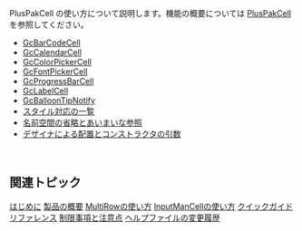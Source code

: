 PlusPakCell の使い方について説明します。機能の概要については [PlusPakCell](gcdocsite__documentlink?toc-item-id=d48b8c03-cee7-45e1-a032-0acdd24642ba) を参照してください。
* [GcBarCodeCell](gcdocsite__documentlink?toc-item-id=69eeb65c-39b8-4712-81fb-70c5f78c41a0)
* [GcCalendarCell](gcdocsite__documentlink?toc-item-id=5c66b65d-4c55-4789-8a07-8e32216ca253)
* [GcColorPickerCell](gcdocsite__documentlink?toc-item-id=dee27bdf-b96d-4d9a-9dfd-578749e3abce)
* [GcFontPickerCell](gcdocsite__documentlink?toc-item-id=4f7ffde0-e106-42ef-8c4d-7a775df6b468)
* [GcProgressBarCell](gcdocsite__documentlink?toc-item-id=baffc55f-be3b-4399-a936-bcf1053e4941)
* [GcLabelCell](gcdocsite__documentlink?toc-item-id=6d89a337-a4ea-4bab-b86d-b9e074da5f23)
* [GcBalloonTipNotify](gcdocsite__documentlink?toc-item-id=fb8370a9-4bcb-4f69-b0d6-067324269eaf)
* [スタイル対応の一覧](gcdocsite__documentlink?toc-item-id=81e5a617-658d-41cd-b73d-68168f0c0f42)
* [名前空間の省略とあいまいな参照](gcdocsite__documentlink?toc-item-id=cb5e6577-bb87-48be-8c66-dd7093f0c8bf)
* [デザイナによる配置とコンストラクタの引数](gcdocsite__documentlink?toc-item-id=a7d2a1be-8ff1-4488-946b-2f5646bee545)
<br>

## 関連トピック

[はじめに](gcdocsite__documentlink?toc-item-id=3d175a1a-2d32-483f-88d2-63a0278ba40f)
[製品の概要](gcdocsite__documentlink?toc-item-id=909feeb6-135c-415a-88e9-c1f9592b3356)
[MultiRowの使い方](gcdocsite__documentlink?toc-item-id=1a43c0f3-3afa-4eaf-bbfe-74fe65202e0b)
[InputManCellの使い方](gcdocsite__documentlink?toc-item-id=71edf1f4-ff7c-4615-b910-c00736a3b592)
[クイックガイド](gcdocsite__documentlink?toc-item-id=145b4ffb-8d3b-492e-a968-f785298e11b4)
[リファレンス](Reference_00index.html)
[制限事項と注意点](gcdocsite__documentlink?toc-item-id=96d7bbaa-fd26-4dfb-822f-c4b3c44aebbd)
[ヘルプファイルの変更履歴](gcdocsite__documentlink?toc-item-id=54d1a973-9dcc-4e6e-a40a-3097a2080859)